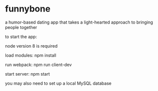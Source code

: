 # funnybone
a humor-based dating app that takes a light-hearted approach to bringing people together

to start the app:

node version 8 is required

load modules:
npm install

run webpack:
npm run client-dev

start server:
npm start

you may also need to set up a local MySQL database
